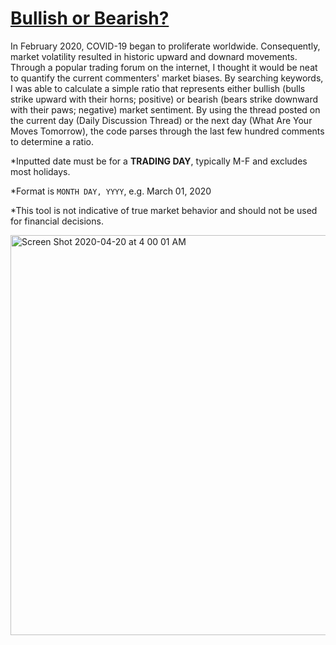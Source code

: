 # [Bullish or Bearish?](eugenlee.github.io)

In February 2020, COVID-19 began to proliferate worldwide. Consequently, market volatility resulted in historic upward and downard movements. Through a popular trading forum on the internet, I thought it would be neat to quantify the current commenters' market biases. By searching keywords, I was able to calculate a simple ratio that represents either bullish (bulls strike upward with their horns; positive) or bearish (bears strike downward with their paws; negative) market sentiment. By using the thread posted on the current day (Daily Discussion Thread) or the next day (What Are Your Moves Tomorrow), the code parses through the last few hundred comments to determine a ratio.

*Inputted date must be for a **TRADING DAY**, typically M-F and excludes most holidays.

*Format is `MONTH DAY, YYYY`, e.g. March 01, 2020

*This tool is not indicative of true market behavior and should not be used for financial decisions. 

<img width="640" alt="Screen Shot 2020-04-20 at 4 00 01 AM" src="https://user-images.githubusercontent.com/42861174/79744687-a9f32180-82bb-11ea-8444-7ef967ddbfce.png">
